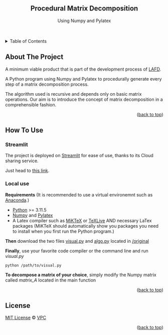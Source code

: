 <!-- Improved compatibility of back to top link: See: https://github.com/othneildrew/Best-README-Template/pull/73 -->
<a name="readme-top"></a>
<!--
*** Thanks for checking out the Best-README-Template. If you have a suggestion
*** that would make this better, please fork the repo and create a pull request
*** or simply open an issue with the tag "enhancement".
*** Don't forget to give the project a star!
*** Thanks again! Now go create something AMAZING! :D
-->



<!-- PROJECT SHIELDS -->
<!--
*** I'm using markdown "reference style" links for readability.
*** Reference links are enclosed in brackets [ ] instead of parentheses ( ).
*** See the bottom of this document for the declaration of the reference variables
*** for contributors-url, forks-url, etc. This is an optional, concise syntax you may use.
*** https://www.markdownguide.org/basic-syntax/#reference-style-links
-->



<!-- PROJECT LOGO -->
<br />
<div align="center">
<!--
  <a href="https://github.com/VinhPhmCng/gdscript-sections">
	<img src="https://raw.githubusercontent.com/VinhPhmCng/gdscript-sections/master/addons/gdscript_sections/logo.png" alt="Logo">
  </a>
-->

<h2 align="center">Procedural Matrix Decomposition</h3>

  <p align="center">
	Using Numpy and Pylatex
	<br />
	<br />
	<br />
</p>
</div>



<!-- TABLE OF CONTENTS -->
<details>
  <summary>Table of Contents</summary>
  <ol>
	<li><a href="#about-the-project">About The Project</a></li>
	<li><a href="#how-to-use">How To Use</a></li>
	<li><a href="#license">License</a></li>
  </ol>
</details>



<!-- ABOUT THE PROJECT -->
## About The Project

A minimum viable product that is part of the development process of [LAFD](https://github.com/VinhPhmCng/LAFD).

A Python program using Numpy and Pylatex to procedurally generate every step of a matrix decomposition process.

The algorithm used is recursive and depends only on basic matrix operations.
Our aim is to introduce the concept of matrix decomposition in a comprehensible fashion.

<p align="right">(<a href="#readme-top">back to top</a>)</p>


<!-- HOW TO USE -->
## How To Use

### Streamlit

The project is deployed on [Streamlit](https://streamlit.io/) for ease of use, thanks to its Cloud sharing service.

Just head to [this link](https://procedural-matrix-decomposition-fuyaf698zxk4emw4uufsfm.streamlit.app/).


### Local use

**Requirements** (It is recommended to use a virtual environemnt such as [Anaconda](https://www.anaconda.com/).)
- [Python](https://www.python.org/) >= 3.11.5
- [Numpy](https://numpy.org/) and [Pylatex](https://jeltef.github.io/PyLaTeX/current/)
- A Latex compiler such as [MiKTeX](https://miktex.org/) or [TeXLive](https://tug.org/texlive/) AND necessary LaTex packages (MiKTeX should automatically show you packages you need to install when you first run the Python program.)

**Then** download the two files [visual.py](/original/visual.py) and [algo.py](/original/algo.py) located in [/original](/original/)

**Finally**, use your favorite code compiler or the command line and run _visual.py_
```shell
python /path/to/visual.py
```

**To decompose a matrix of your choice**, simply modify the Numpy matrix called _matrix\_A_ located in the main function



<p align="right">(<a href="#readme-top">back to top</a>)</p>



<!-- LICENSE -->
## License
[MIT License](LICENSE) © [VPC](https://github.com/VinhPhmCng)


<p align="right">(<a href="#readme-top">back to top</a>)</p>